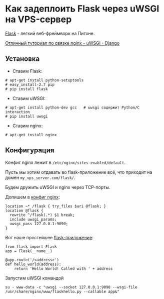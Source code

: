 Как задеплоить Flask через uWSGI на VPS-сервер
==============================================

[Flask](http://flask.pocoo.org/) - легкий веб-фреймворк на Питоне.

[Отличный туториал по связке nginx - uWSGI - Django](http://uwsgi-docs.readthedocs.org/en/latest/tutorials/Django_and_nginx.html)



Установка
---------

- Ставим Flask:
```
# apt-get install python-setuptools
# easy_install-2.7 pip
# pip install flask
```

- Ставим uWSGI:
```
# apt-get install python-dev gcc   # uwsgi содержит Python/C interaction
# pip install uwsgi
```

- Ставим nginx:
```
# apt-get install nginx
```


Конфигурация
------------

Конфиг nginx лежит в `/etc/nginx/sites-enabled/default`.

Пусть мы хотим отдавать во flask-приложение всё, что приходит на домен
`my_vps_server.com/flask/`.

Будем дружить uWSGI и nginx через TCP-порты.

Допишем в [конфиг nginx](default):
```
location ~* /flask { try_files $uri @flask; }
location @flask {
  rewrite ^/flask(.*) $1 break;
  include uwsgi_params;
  uwsgi_pass 127.0.0.1:9090;
}
```

Вот наше простейшее [flask-приложение](flaskhello.py):
```
from flask import Flask
app = Flask(__name__)

@app.route('/<address>')
def hello_world(address):
    return 'Hello World! Called with ' + address
```

Запустим uWSGI командой
```
su - www-data -c "uwsgi --socket 127.0.0.1:9090 --wsgi-file /usr/share/nginx/www/flaskhello.py --callable app&"
```